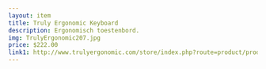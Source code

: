 ```yaml
--- 
layout: item
title: Truly Ergonomic Keyboard
description: Ergonomisch toestenbord.
img: TrulyErgonomic207.jpg
price: $222.00
link1: http://www.trulyergonomic.com/store/index.php?route=product/product&product_id=69
---
```


